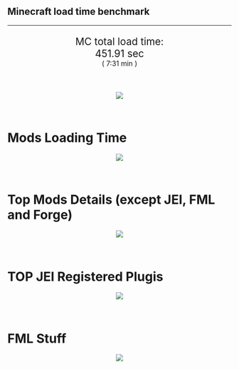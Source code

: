 ## Minecraft load time benchmark


---

<p align="center" style="font-size:160%;">
MC total load time:<br>
451.91 sec
<br>
<sup><sub>(
7:31 min
)</sub></sup>
</p>

<br>


<p align="center">
<img src="https://quickchart.io/chart?w=400&h=30&c={
  type: 'horizontalBar',
  data: {
    datasets: [
      {label:      'MODS:', data: [266.55]},
      {label: 'FML stuff:', data: [185.36]}
    ]
  },
  options: {
    scales: {
      xAxes: [{display: false,stacked: true}],
      yAxes: [{display: false,stacked: true}],
    },
    elements: {rectangle: {borderWidth: 2}},
    legend: {display: false,},
    plugins: {datalabels: {color: 'white',formatter: (value, context) =>
      [context.dataset.label, value].join(' ')
    }}
  }
}"/>
</p>

<br>

# Mods Loading Time
<p align="center">
<img src="https://quickchart.io/chart?w=400&h=300&c={
  type: 'outlabeledPie',
  options: {
    cutoutPercentage: 25,
    plugins: {
      legend: !1,
      outlabels: {
        stretch: 5,
        padding: 1,
        text: (v,i)=>[
          v.labels[v.dataIndex],' ',
          (v.percent*1000|0)/10,
          String.fromCharCode(37)].join('')
      }
    }
  },
  data: {...
`
436e17  16.93s Had Enough Items;
3C6315  21.03s Had Enough Items (Plugins);
516fa8  12.61s Ender IO;
8f3087  10.64s Forge Mod Loader;
a651a8  10.21s IndustrialCraft 2;
813e81   7.95s OpenComputers;
5161a8   7.03s CraftTweaker2;
495797   7.92s CraftTweaker2 (Script Loading);
8f304e   6.89s Astral Sorcery;
8c2ccd   5.31s Immersive Engineering;
6e175e   4.93s Recurrent Complex;
213664   4.93s Forestry;
538f30   4.09s Animania;
436e17   3.88s Integrated Dynamics;
308f53   3.65s Village Names;
a86e51   3.49s Extra Utilities 2;
308f7e   3.25s Quark: RotN Edition;
3e68ba   3.25s AE2 Unofficial Extended Life;
ba3eb8   3.17s Cyclic;
649e21   2.91s OpenBlocks;
814a3e   2.82s RFTools;
3e8160   2.76s The Twilight Forest;
444444  61.56s 38 Other mods;
333333  56.30s 167 'Fast' mods (load 1.0s - 0.1s);
222222   6.98s 227 'Instant' mods (load %3C 0.1s)
`
    .split(';').reduce((a, l) => {
      l.match(/(\w{6}) *(\d*\.\d*)s (.*)/)
      .slice(1).map((a, i) => [[String.fromCharCode(35),a].join(''), parseFloat(a), a][i])
      .forEach((s, i) => 
        [a.datasets[0].backgroundColor, a.datasets[0].data, a.labels][i].push(s)
      );
      return a
    }, {
      labels: [],
      datasets: [{
        backgroundColor: [],
        data: [],
        borderColor: 'rgba(22,22,22,0.3)',
        borderWidth: 1
      }]
    })
  }
}"/>
</p>

<br>

# Top Mods Details (except JEI, FML and Forge)
<p align="center">
<img src="https://quickchart.io/chart?w=400&h=450&c={
  options: {
    scales: {
      xAxes: [{stacked: true}],
      yAxes: [{stacked: true}],
    },
    plugins: {
      datalabels: {
        anchor: 'end',
        align: 'top',
        color: 'white',
        backgroundColor: 'rgba(46, 140, 171, 0.6)',
        borderColor: 'rgba(41, 168, 194, 1.0)',
        borderWidth: 0.5,
        borderRadius: 3,
        padding: 0,
        font: {size:10},
        formatter: (v,ctx) => 
          ctx.datasetIndex!=ctx.chart.data.datasets.length-1 ? null
            : [((ctx.chart.data.datasets.reduce((a,b)=>a- -b.data[ctx.dataIndex],0)*10)|0)/10,'s'].join('')
      },
      colorschemes: {
        scheme: 'office.Damask6'
      }
    }
  },
  type: 'bar',
  data: {...(() => {
    let a = { labels: [], datasets: [] };
`
1: Construction;
2: Loading Resources;
3: PreInitialization;
4: Initialization;
5: InterModComms$IMC;
6: PostInitialization;
7: LoadComplete;
8: ModIdMapping
`
    .split(';')
      .map(l => l.match(/\d: (.*)/).slice(1))
      .forEach(([name]) => a.datasets.push({ label: name, data: [] }));
`
                          1      2      3      4      5      6      7      8  ;
Ender IO              |  1.71|  0.01|  4.21|  0.53|  3.61|  0.14|  0.00|  2.39;
IndustrialCraft 2     |  0.74|  0.02|  8.34|  0.86|  0.00|  0.26|  0.00|  0.00;
OpenComputers         |  0.16|  0.02|  4.87|  2.72|  0.18|  0.00|  0.00|  0.00;
CraftTweaker2         |  0.57|  0.00|  3.34|  0.00|  0.00|  3.06|  0.06|  0.00;
Astral Sorcery        |  0.23|  0.01|  4.56|  1.52|  0.00|  0.57|  0.00|  0.00;
Immersive Engineering |  0.89|  0.01|  1.13|  0.96|  0.00|  2.32|  0.00|  0.00;
Recurrent Complex     |  0.23|  0.01|  0.62|  0.84|  0.00|  3.24|  0.00|  0.00;
Forestry              |  0.35|  0.01|  3.33|  0.85|  0.00|  0.38|  0.00|  0.00;
Animania              |  0.27|  0.00|  3.13|  0.09|  0.00|  0.60|  0.00|  0.00;
Integrated Dynamics   |  0.24|  0.01|  3.58|  0.05|  0.00|  0.00|  0.00|  0.00;
Village Names         |  0.11|  0.00|  3.37|  0.17|  0.00|  0.00|  0.00|  0.00;
Extra Utilities 2     |  0.06|  0.01|  3.09|  0.14|  0.00|  0.19|  0.00|  0.00
`
    .split(';').slice(1)
      .map(l => l.split('|').map(s => s.trim()))
      .forEach(([name, ...arr], i) => {
        a.labels.push(name);
        arr.forEach((v, j) => a.datasets[j].data[i] = v)
      }); return a
  })()}
}"/>
</p>

<br>

# TOP JEI Registered Plugis
<p align="center">
<img src="https://quickchart.io/chart?w=700&c={
  options: {
    elements: { rectangle: { borderWidth: 1 } },
    legend: false
  },
  type: 'horizontalBar',
    data: {...(() => {
      let a = {
        labels: [], datasets: [{
          backgroundColor: 'rgba(0, 99, 132, 0.5)',
          borderColor: 'rgb(0, 99, 132)',
          data: []
        }]
      };
`
  2.63: li.cil.oc.integration.jei.ModPluginOpenComputers;
  2.48: cofh.thermalexpansion.plugins.jei.JEIPluginTE;
  1.45: com.github.sokyranthedragon.mia.integrations.jer.JeiJerIntegration$1;
  1.44: crazypants.enderio.machines.integration.jei.MachinesPlugin;
  1.40: com.rwtema.extrautils2.crafting.jei.XUJEIPlugin;
  1.21: jeresources.jei.JEIConfig;
  1.14: forestry.factory.recipes.jei.FactoryJeiPlugin;
  1.08: mezz.jei.plugins.vanilla.VanillaPlugin;
  0.81: ic2.jeiIntegration.SubModule;
  0.73: knightminer.tcomplement.plugin.jei.JEIPlugin;
  0.70: com.buuz135.thaumicjei.ThaumcraftJEIPlugin;
  0.66: nc.integration.jei.NCJEI;
  0.47: com.buuz135.industrial.jei.JEICustomPlugin;
  0.39: crazypants.enderio.base.integration.jei.JeiPlugin;
  0.21: ninjabrain.gendustryjei.GendustryJEIPlugin;
  4.23: Other 126 Plugins
`
        .split(';')
        .map(l => l.split(':'))
        .forEach(([time, name]) => {
          a.labels.push(name);
          a.datasets[0].data.push(time)
        })
        ; return a
    })()
  }
}"/>
</p>

<br>

# FML Stuff
<p align="center">
<img src="https://quickchart.io/chart?w=500&h=400&c={
  options: {
    rotation: Math.PI,
    cutoutPercentage: 55,
    plugins: {
      legend: !1,
      outlabels: {
        stretch: 5,
        padding: 1,
        text: (v)=>v.labels
      },
      doughnutlabel: {
        labels: [
          {
            text: 'FML stuff:',
            color: 'rgba(128, 128, 128, 0.5)',
            font: {size: 18}
          },
          {
            text: [185.36,'s'].join(''),
            color: 'rgba(128, 128, 128, 1)',
            font: {size: 22}
          }
        ]
      },
    }
  },
  type: 'outlabeledPie',
  data: {...(() => {
    let a = {
      labels: [],
      datasets: [{
        backgroundColor: [],
        data: [],
        borderColor: 'rgba(22,22,22,0.3)',
        borderWidth: 2
      }]
    };
`
993A00   1.29s Loading sounds;
994400   1.35s Loading Resource - SoundHandler;
994F00  26.49s ModelLoader: blocks;
995900   8.93s ModelLoader: items;
996300  10.53s ModelLoader: baking;
996D00   1.58s Applying remove recipe actions;
997700   0.15s Applying remove furnace recipe actions;
998200   0.99s Indexing ingredients;
444444 134.05s Other
`
    .split(';')
      .map(l => l.match(/(\w{6}) *(\d*\.\d*)s (.*)/))
      .forEach(([, col, time, name]) => {
        a.labels.push([name, ' ', time, 's'].join(''));
        a.datasets[0].data.push(parseFloat(time));
        a.datasets[0].backgroundColor.push([String.fromCharCode(35), col].join(''))
      })
      ; return a
  })()}
}"/>
</p>

<br>
